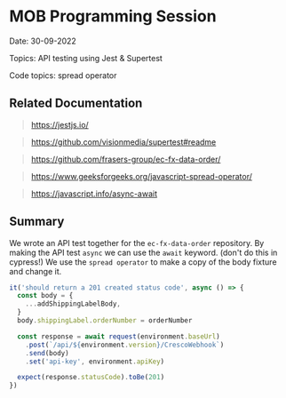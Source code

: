# MOB Programming Session

Date: 30-09-2022

Topics: API testing using Jest & Supertest

Code topics: spread operator

## Related Documentation

> https://jestjs.io/

> https://github.com/visionmedia/supertest#readme

> https://github.com/frasers-group/ec-fx-data-order/

> https://www.geeksforgeeks.org/javascript-spread-operator/

> https://javascript.info/async-await

## Summary

We wrote an API test together for the `ec-fx-data-order` repository.
By making the API test `async` we can use the `await` keyword. (don't do this in cypress!)
We use the `spread operator` to make a copy of the body fixture and change it.

```javascript
it('should return a 201 created status code', async () => {
  const body = {
    ...addShippingLabelBody,
  }
  body.shippingLabel.orderNumber = orderNumber

  const response = await request(environment.baseUrl)
    .post(`/api/${environment.version}/CrescoWebhook`)
    .send(body)
    .set('api-key', environment.apiKey)

  expect(response.statusCode).toBe(201)
})
```
